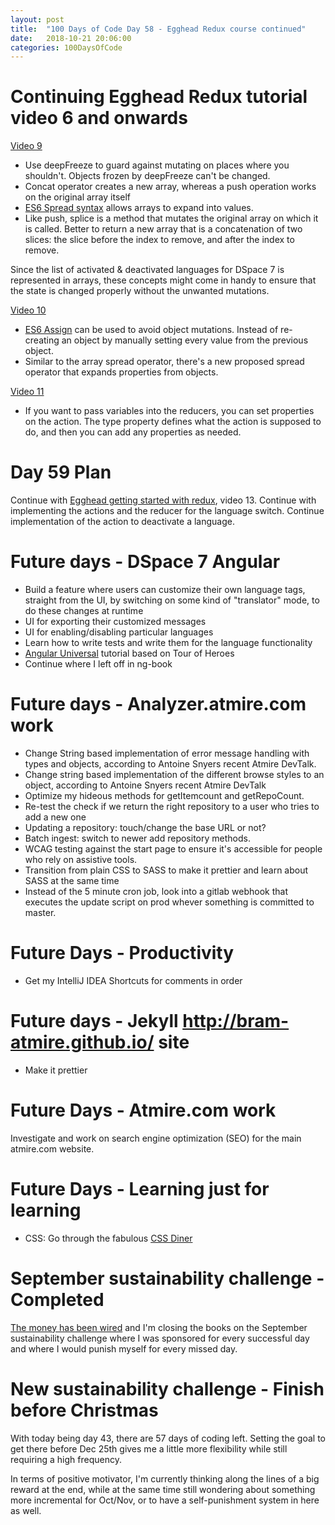 ```yaml
---
layout: post
title:  "100 Days of Code Day 58 - Egghead Redux course continued"
date:   2018-10-21 20:06:00
categories: 100DaysOfCode
---
```


# Continuing Egghead Redux tutorial video 6 and onwards

[Video 9](https://egghead.io/lessons/react-redux-avoiding-array-mutations-with-concat-slice-and-spread)
* Use deepFreeze to guard against mutating on places where you shouldn't. Objects frozen by deepFreeze can't be changed.
* Concat operator creates a new array, whereas a push operation works on the original array itself
* [ES6 Spread syntax](https://codeburst.io/javascript-es6-the-spread-syntax-f5c35525f754) allows arrays to expand into values.
* Like push, splice is a method that mutates the original array on which it is called. Better to return a new array that is a concatenation of two slices: the slice before the index to remove, and after the index to remove.

Since the list of activated & deactivated languages for DSpace 7 is represented in arrays, these concepts might come in handy to ensure that the state is changed properly without the unwanted mutations.

[Video 10](https://egghead.io/lessons/react-redux-avoiding-object-mutations-with-object-assign-and-spread)
* [ES6 Assign](https://developer.mozilla.org/en-US/docs/Web/JavaScript/Reference/Global_Objects/Object/assign) can be used to avoid object mutations. Instead of re-creating an object by manually setting every value from the previous object.
* Similar to the array spread operator, there's a new proposed spread operator that expands properties from objects.

[Video 11](https://egghead.io/lessons/react-redux-writing-a-todo-list-reducer-adding-a-todo)
* If you want to pass variables into the reducers, you can set properties on the action. The type property defines what the action is supposed to do, and then you can add any properties as needed.

# Day 59 Plan

Continue with [Egghead getting started with redux](https://egghead.io/courses/getting-started-with-redux), video 13.
Continue with implementing the actions and the reducer for the language switch.
Continue implementation of the action to deactivate a language.

# Future days - DSpace 7 Angular

* Build a feature where users can customize their own language tags, straight from the UI, by switching on some kind of "translator" mode, to do these changes at runtime
* UI for exporting their customized messages
* UI for enabling/disabling particular languages
* Learn how to write tests and write them for the language functionality
* [Angular Universal](https://angular.io/guide/universal) tutorial based on Tour of Heroes
* Continue where I left off in ng-book

# Future days - Analyzer.atmire.com work

* Change String based implementation of error message handling with types and objects, according to Antoine Snyers recent Atmire DevTalk.
* Change string based implementation of the different browse styles to an object, according to Antoine Snyers recent Atmire DevTalk
* Optimize my hideous methods for getItemcount and getRepoCount.
* Re-test the check if we return the right repository to a user who tries to add a new one
* Updating a repository: touch/change the base URL or not?
* Batch ingest: switch to newer add repository methods.
* WCAG testing against the start page to ensure it's accessible for people who rely on assistive tools.
* Transition from plain CSS to SASS to make it prettier and learn about SASS at the same time
* Instead of the 5 minute cron job, look into a gitlab webhook that executes the update script on prod whever something is committed to master.

# Future Days - Productivity

* Get my IntelliJ IDEA Shortcuts for comments in order

# Future days - Jekyll http://bram-atmire.github.io/ site

* Make it prettier

# Future Days - Atmire.com work

Investigate and work on search engine optimization (SEO) for the main atmire.com website.

# Future Days - Learning just for learning

* CSS: Go through the fabulous [CSS Diner](https://flukeout.github.io/)

# September sustainability challenge - Completed

[The money has been wired](https://my.charitywater.org/bram-luyten/code-for-water) and I'm closing the books on the September sustainability challenge where I was sponsored for every successful day and where I would punish myself for every missed day.

# New sustainability challenge - Finish before Christmas

With today being day 43, there are 57 days of coding left. Setting the goal to get there before Dec 25th gives me a little more flexibility while still requiring a high frequency.

In terms of positive motivator, I'm currently thinking along the lines of a big reward at the end, while at the same time still wondering about something more incremental for Oct/Nov, or to have a self-punishment system in here as well.